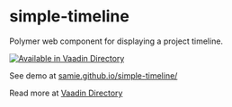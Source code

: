 # simple-timeline
Polymer web component for displaying a project timeline.

[![Available in Vaadin Directory](https://img.shields.io/vaadin-directory/v/samiesimple-timeline.svg)](https://vaadin.com/directory/component/samiesimple-timeline)

See demo at [samie.github.io/simple-timeline/](http://samie.github.io/simple-timeline/)

Read more at [Vaadin Directory](https://vaadin.com/directory/component/samiesimple-timeline)
